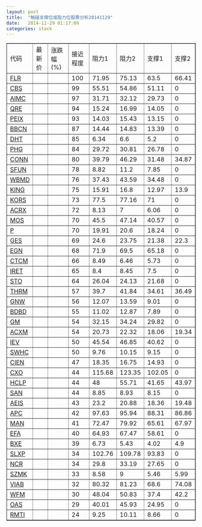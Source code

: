 ```yaml
---
layout: post
title:  "触碰支撑位或阻力位股票分析20141129"
date:   2014-11-29 01:17:09
categories: stock
---
```

<script type="text/javascript">
var stockList = []
stockList.push('gb_flr');
stockList.push('gb_cbs');
stockList.push('gb_aimc');
stockList.push('gb_qre');
stockList.push('gb_peix');
stockList.push('gb_bbcn');
stockList.push('gb_dht');
stockList.push('gb_phg');
stockList.push('gb_conn');
stockList.push('gb_sfun');
stockList.push('gb_wbmd');
stockList.push('gb_king');
stockList.push('gb_kors');
stockList.push('gb_acrx');
stockList.push('gb_mos');
stockList.push('gb_p');
stockList.push('gb_ges');
stockList.push('gb_egn');
stockList.push('gb_ctcm');
stockList.push('gb_iret');
stockList.push('gb_sto');
stockList.push('gb_thrm');
stockList.push('gb_gnw');
stockList.push('gb_bdbd');
stockList.push('gb_gm');
stockList.push('gb_acxm');
stockList.push('gb_iev');
stockList.push('gb_swhc');
stockList.push('gb_cien');
stockList.push('gb_cxo');
stockList.push('gb_hclp');
stockList.push('gb_san');
stockList.push('gb_aeis');
stockList.push('gb_apc');
stockList.push('gb_man');
stockList.push('gb_efa');
stockList.push('gb_bxe');
stockList.push('gb_slxp');
stockList.push('gb_ncr');
stockList.push('gb_szmk');
stockList.push('gb_viab');
stockList.push('gb_wfm');
stockList.push('gb_oas');
stockList.push('gb_rmti');
</script>
<table border="1">
 <tr>
 <td>代码</td>
 <td>最新价</td>
 <td>涨跌幅(%)</td>
 <td>接近程度</td>
 <td>阻力1</td>
 <td>阻力2</td>
 <td>支撑1</td>
 <td>支撑2</td>
</tr>
  <tr id="flr" class="green">
  <td><a href="http://stock.finance.sina.com.cn/usstock/quotes/FLR.html" target="_blank">FLR</a></td><td></td><td></td><td>100</td><td>71.95</td><td>75.13</td><td>63.5</td><td>66.41</td></tr>
  <tr id="cbs" class="red">
  <td><a href="http://stock.finance.sina.com.cn/usstock/quotes/CBS.html" target="_blank">CBS</a></td><td></td><td></td><td>99</td><td>55.51</td><td>54.86</td><td>51.11</td><td>0</td></tr>
  <tr id="aimc" class="red">
  <td><a href="http://stock.finance.sina.com.cn/usstock/quotes/AIMC.html" target="_blank">AIMC</a></td><td></td><td></td><td>97</td><td>31.71</td><td>32.12</td><td>29.73</td><td>0</td></tr>
  <tr id="qre" class="red">
  <td><a href="http://stock.finance.sina.com.cn/usstock/quotes/QRE.html" target="_blank">QRE</a></td><td></td><td></td><td>94</td><td>15.24</td><td>16.99</td><td>14.05</td><td>0</td></tr>
  <tr id="peix" class="red">
  <td><a href="http://stock.finance.sina.com.cn/usstock/quotes/PEIX.html" target="_blank">PEIX</a></td><td></td><td></td><td>93</td><td>14.03</td><td>15.43</td><td>13.15</td><td>0</td></tr>
  <tr id="bbcn" class="red">
  <td><a href="http://stock.finance.sina.com.cn/usstock/quotes/BBCN.html" target="_blank">BBCN</a></td><td></td><td></td><td>87</td><td>14.44</td><td>14.83</td><td>13.39</td><td>0</td></tr>
  <tr id="dht" class="red">
  <td><a href="http://stock.finance.sina.com.cn/usstock/quotes/DHT.html" target="_blank">DHT</a></td><td></td><td></td><td>85</td><td>6.34</td><td>6.6</td><td>5.2</td><td>0</td></tr>
  <tr id="phg" class="red">
  <td><a href="http://stock.finance.sina.com.cn/usstock/quotes/PHG.html" target="_blank">PHG</a></td><td></td><td></td><td>84</td><td>29.72</td><td>30.81</td><td>26.78</td><td>0</td></tr>
  <tr id="conn" class="green">
  <td><a href="http://stock.finance.sina.com.cn/usstock/quotes/CONN.html" target="_blank">CONN</a></td><td></td><td></td><td>80</td><td>39.79</td><td>46.29</td><td>31.48</td><td>34.87</td></tr>
  <tr id="sfun" class="red">
  <td><a href="http://stock.finance.sina.com.cn/usstock/quotes/SFUN.html" target="_blank">SFUN</a></td><td></td><td></td><td>78</td><td>8.82</td><td>11.2</td><td>7.85</td><td>0</td></tr>
  <tr id="wbmd" class="red">
  <td><a href="http://stock.finance.sina.com.cn/usstock/quotes/WBMD.html" target="_blank">WBMD</a></td><td></td><td></td><td>76</td><td>37.43</td><td>43.59</td><td>34.48</td><td>0</td></tr>
  <tr id="king" class="red">
  <td><a href="http://stock.finance.sina.com.cn/usstock/quotes/KING.html" target="_blank">KING</a></td><td></td><td></td><td>75</td><td>15.91</td><td>16.8</td><td>12.97</td><td>13.9</td></tr>
  <tr id="kors" class="red">
  <td><a href="http://stock.finance.sina.com.cn/usstock/quotes/KORS.html" target="_blank">KORS</a></td><td></td><td></td><td>73</td><td>77.5</td><td>77.16</td><td>71</td><td>0</td></tr>
  <tr id="acrx" class="red">
  <td><a href="http://stock.finance.sina.com.cn/usstock/quotes/ACRX.html" target="_blank">ACRX</a></td><td></td><td></td><td>72</td><td>8.13</td><td>7</td><td>6.06</td><td>0</td></tr>
  <tr id="mos" class="green">
  <td><a href="http://stock.finance.sina.com.cn/usstock/quotes/MOS.html" target="_blank">MOS</a></td><td></td><td></td><td>70</td><td>45.5</td><td>47.14</td><td>40.57</td><td>0</td></tr>
  <tr id="p" class="red">
  <td><a href="http://stock.finance.sina.com.cn/usstock/quotes/P.html" target="_blank">P</a></td><td></td><td></td><td>70</td><td>19.91</td><td>20.6</td><td>18.24</td><td>0</td></tr>
  <tr id="ges" class="green">
  <td><a href="http://stock.finance.sina.com.cn/usstock/quotes/GES.html" target="_blank">GES</a></td><td></td><td></td><td>69</td><td>24.6</td><td>23.75</td><td>21.38</td><td>22.3</td></tr>
  <tr id="egn" class="green">
  <td><a href="http://stock.finance.sina.com.cn/usstock/quotes/EGN.html" target="_blank">EGN</a></td><td></td><td></td><td>68</td><td>71.9</td><td>69.5</td><td>65.18</td><td>0</td></tr>
  <tr id="ctcm" class="green">
  <td><a href="http://stock.finance.sina.com.cn/usstock/quotes/CTCM.html" target="_blank">CTCM</a></td><td></td><td></td><td>66</td><td>8.49</td><td>6.46</td><td>5.73</td><td>0</td></tr>
  <tr id="iret" class="red">
  <td><a href="http://stock.finance.sina.com.cn/usstock/quotes/IRET.html" target="_blank">IRET</a></td><td></td><td></td><td>65</td><td>8.4</td><td>8.45</td><td>7.5</td><td>0</td></tr>
  <tr id="sto" class="green">
  <td><a href="http://stock.finance.sina.com.cn/usstock/quotes/STO.html" target="_blank">STO</a></td><td></td><td></td><td>64</td><td>26.04</td><td>24.13</td><td>21.68</td><td>0</td></tr>
  <tr id="thrm" class="green">
  <td><a href="http://stock.finance.sina.com.cn/usstock/quotes/THRM.html" target="_blank">THRM</a></td><td></td><td></td><td>57</td><td>39.7</td><td>41.84</td><td>34.61</td><td>36.49</td></tr>
  <tr id="gnw" class="green">
  <td><a href="http://stock.finance.sina.com.cn/usstock/quotes/GNW.html" target="_blank">GNW</a></td><td></td><td></td><td>56</td><td>12.07</td><td>13.59</td><td>9.01</td><td>0</td></tr>
  <tr id="bdbd" class="red">
  <td><a href="http://stock.finance.sina.com.cn/usstock/quotes/BDBD.html" target="_blank">BDBD</a></td><td></td><td></td><td>55</td><td>11.02</td><td>12.87</td><td>7.89</td><td>0</td></tr>
  <tr id="gm" class="red">
  <td><a href="http://stock.finance.sina.com.cn/usstock/quotes/GM.html" target="_blank">GM</a></td><td></td><td></td><td>54</td><td>32.15</td><td>34.24</td><td>29.82</td><td>0</td></tr>
  <tr id="acxm" class="green">
  <td><a href="http://stock.finance.sina.com.cn/usstock/quotes/ACXM.html" target="_blank">ACXM</a></td><td></td><td></td><td>54</td><td>20.73</td><td>22.32</td><td>18.06</td><td>19.34</td></tr>
  <tr id="iev" class="red">
  <td><a href="http://stock.finance.sina.com.cn/usstock/quotes/IEV.html" target="_blank">IEV</a></td><td></td><td></td><td>50</td><td>45.54</td><td>46.85</td><td>40.62</td><td>0</td></tr>
  <tr id="swhc" class="red">
  <td><a href="http://stock.finance.sina.com.cn/usstock/quotes/SWHC.html" target="_blank">SWHC</a></td><td></td><td></td><td>50</td><td>9.76</td><td>10.15</td><td>9.15</td><td>0</td></tr>
  <tr id="cien" class="red">
  <td><a href="http://stock.finance.sina.com.cn/usstock/quotes/CIEN.html" target="_blank">CIEN</a></td><td></td><td></td><td>47</td><td>18.35</td><td>16.75</td><td>14.93</td><td>0</td></tr>
  <tr id="cxo" class="red">
  <td><a href="http://stock.finance.sina.com.cn/usstock/quotes/CXO.html" target="_blank">CXO</a></td><td></td><td></td><td>44</td><td>115.68</td><td>123.35</td><td>102.05</td><td>0</td></tr>
  <tr id="hclp" class="red">
  <td><a href="http://stock.finance.sina.com.cn/usstock/quotes/HCLP.html" target="_blank">HCLP</a></td><td></td><td></td><td>44</td><td>48</td><td>55.71</td><td>41.65</td><td>43.97</td></tr>
  <tr id="san" class="green">
  <td><a href="http://stock.finance.sina.com.cn/usstock/quotes/SAN.html" target="_blank">SAN</a></td><td></td><td></td><td>44</td><td>8.85</td><td>8.93</td><td>8.15</td><td>0</td></tr>
  <tr id="aeis" class="green">
  <td><a href="http://stock.finance.sina.com.cn/usstock/quotes/AEIS.html" target="_blank">AEIS</a></td><td></td><td></td><td>43</td><td>23.2</td><td>20.88</td><td>18.36</td><td>19.48</td></tr>
  <tr id="apc" class="green">
  <td><a href="http://stock.finance.sina.com.cn/usstock/quotes/APC.html" target="_blank">APC</a></td><td></td><td></td><td>42</td><td>97.63</td><td>95.94</td><td>88.31</td><td>86.86</td></tr>
  <tr id="man" class="green">
  <td><a href="http://stock.finance.sina.com.cn/usstock/quotes/MAN.html" target="_blank">MAN</a></td><td></td><td></td><td>41</td><td>72.47</td><td>79.92</td><td>65.61</td><td>67.97</td></tr>
  <tr id="efa" class="red">
  <td><a href="http://stock.finance.sina.com.cn/usstock/quotes/EFA.html" target="_blank">EFA</a></td><td></td><td></td><td>40</td><td>64.93</td><td>67.47</td><td>58.61</td><td>0</td></tr>
  <tr id="bxe" class="green">
  <td><a href="http://stock.finance.sina.com.cn/usstock/quotes/BXE.html" target="_blank">BXE</a></td><td></td><td></td><td>39</td><td>6.73</td><td>5.43</td><td>4.02</td><td>4.9</td></tr>
  <tr id="slxp" class="green">
  <td><a href="http://stock.finance.sina.com.cn/usstock/quotes/SLXP.html" target="_blank">SLXP</a></td><td></td><td></td><td>34</td><td>102.76</td><td>109.78</td><td>93.83</td><td>0</td></tr>
  <tr id="ncr" class="red">
  <td><a href="http://stock.finance.sina.com.cn/usstock/quotes/NCR.html" target="_blank">NCR</a></td><td></td><td></td><td>34</td><td>29.8</td><td>33.19</td><td>27.65</td><td>0</td></tr>
  <tr id="szmk" class="green">
  <td><a href="http://stock.finance.sina.com.cn/usstock/quotes/SZMK.html" target="_blank">SZMK</a></td><td></td><td></td><td>33</td><td>8.58</td><td>9</td><td>5.46</td><td>5.99</td></tr>
  <tr id="viab" class="green">
  <td><a href="http://stock.finance.sina.com.cn/usstock/quotes/VIAB.html" target="_blank">VIAB</a></td><td></td><td></td><td>32</td><td>80.32</td><td>81.23</td><td>68.6</td><td>74.08</td></tr>
  <tr id="wfm" class="green">
  <td><a href="http://stock.finance.sina.com.cn/usstock/quotes/WFM.html" target="_blank">WFM</a></td><td></td><td></td><td>30</td><td>48.04</td><td>50.83</td><td>37.4</td><td>42.2</td></tr>
  <tr id="oas" class="green">
  <td><a href="http://stock.finance.sina.com.cn/usstock/quotes/OAS.html" target="_blank">OAS</a></td><td></td><td></td><td>29</td><td>40.01</td><td>45.93</td><td>24.95</td><td>0</td></tr>
  <tr id="rmti" class="red">
  <td><a href="http://stock.finance.sina.com.cn/usstock/quotes/RMTI.html" target="_blank">RMTI</a></td><td></td><td></td><td>24</td><td>9.25</td><td>10.11</td><td>8.66</td><td>0</td></tr>
</table>
